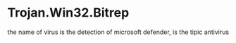 # Trojan.Win32.Bitrep
the name of virus is the detection of microsoft defender, is the tipic antivirus
